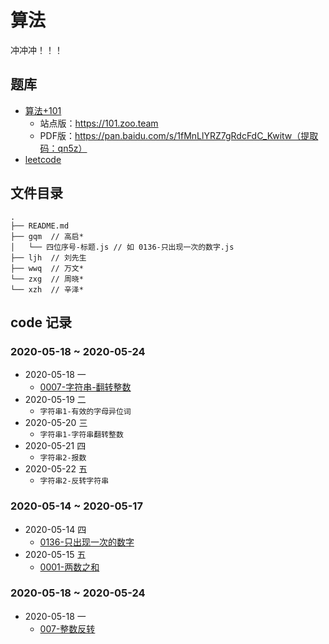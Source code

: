 # 算法

冲冲冲！！！

## 题库

* [算法+101](https://101.zoo.team/)
  * 站点版：https://101.zoo.team
  * PDF版：https://pan.baidu.com/s/1fMnLlYRZ7gRdcFdC_Kwitw（提取码：qn5z）
* [leetcode](https://leetcode-cn.com/problemset/all/)

## 文件目录

```pre
.
├── README.md
├── gqm  // 高启*
│   └── 四位序号-标题.js // 如 0136-只出现一次的数字.js
├── ljh  // 刘先生
├── wwq  // 万文*
└── zxg  // 周晓*
└── xzh  // 辛泽*
```

## code 记录

### 2020-05-18 ~  2020-05-24

* 2020-05-18 一
  * [0007-字符串-翻转整数](https://leetcode-cn.com/problems/reverse-integer/)
* 2020-05-19 二
  * `字符串1-有效的字母异位词`
* 2020-05-20 三  
  * `字符串1-字符串翻转整数`
* 2020-05-21 四
  * `字符串2-报数`
* 2020-05-22 五
  * `字符串2-反转字符串`

### 2020-05-14 ~  2020-05-17

* 2020-05-14 四
  * [0136-只出现一次的数字](https://leetcode-cn.com/problems/single-number/)
* 2020-05-15 五
  * [0001-两数之和](https://leetcode-cn.com/problems/two-sum/)
  
### 2020-05-18 ~  2020-05-24

* 2020-05-18 一
  * [007-整数反转](https://leetcode-cn.com/problems/reverse-integer/)